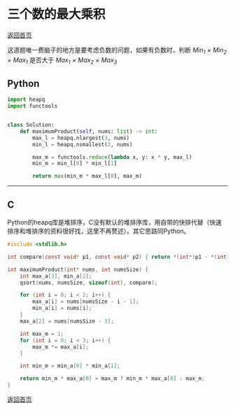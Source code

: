 <!--
 * @Author: Hiseh
 * @Date: 2019-10-08 17:28:29
 * @LastEditors: Hiseh
 * @LastEditTime: 2019-10-08 21:14:46
 * @Description: 描述
 -->
# 三个数的最大乘积
[返回首页](../README.md)

这道题唯一费脑子的地方是要考虑负数的问题，如果有负数时，判断 *Min<sub>1</sub> × Min<sub>2</sub> × Max<sub>1</sub>* 是否大于 *Max<sub>1</sub> × Max<sub>2</sub> × Max<sub>3</sub>*

## Python
```python
import heapq
import functools


class Solution:
    def maximumProduct(self, nums: list) -> int:
        max_l = heapq.nlargest(3, nums)
        min_l = heapq.nsmallest(2, nums)

        max_m = functools.reduce(lambda x, y: x * y, max_l)
        min_m = min_l[0] * min_l[1]

        return max(min_m * max_l[0], max_m)
```
---

## C
Python的heapq库是堆排序，C没有默认的堆排序库，用自带的快排代替（快速排序和堆排序的资料很好找，这里不再赘述）。其它思路同Python。
```c
#include <stdlib.h>

int compare(const void* p1, const void* p2) { return *(int*)p1 - *(int*)p2; }

int maximumProduct(int* nums, int numsSize) {
    int max_a[3], min_a[2];
    qsort(nums, numsSize, sizeof(int), compare);

    for (int i = 0; i < 2; i++) {
        max_a[i] = nums[numsSize - i - 1];
        min_a[i] = nums[i];
    }
    max_a[2] = nums[numsSize - 3];

    int max_m = 1;
    for (int i = 0; i < 3; i++) {
        max_m *= max_a[i];
    }

    int min_m = min_a[0] * min_a[1];

    return min_m * max_a[0] > max_m ? min_m * max_a[0] : max_m;
}
```
[返回首页](../README.md)